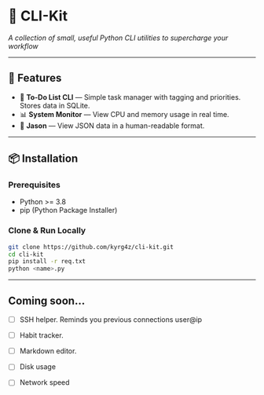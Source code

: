 # 🚀 CLI-Kit
*A collection of small, useful Python CLI utilities to supercharge your workflow*

---

## 🚀 Features
- 📝 **To-Do List CLI** — Simple task manager with tagging and priorities. Stores data in SQLite.
- 📊 **System Monitor** — View CPU and memory usage in real time.
- 📑 **Jason** — View JSON data in a human-readable format.

---

## 📦 Installation

### Prerequisites
- Python >= 3.8
- pip (Python Package Installer)

### Clone & Run Locally
```bash
git clone https://github.com/kyrg4z/cli-kit.git
cd cli-kit
pip install -r req.txt
python <name>.py
```
---

## Coming soon...
- [ ] SSH helper. Reminds you previous connections user@ip
- [ ] Habit tracker. 
- [ ] Markdown editor. 
- [ ] Disk usage 
- [ ] Network speed 

